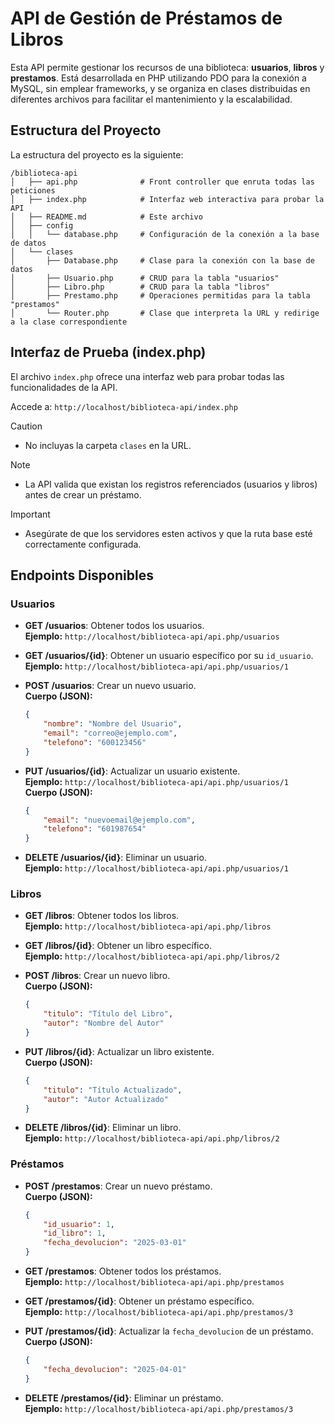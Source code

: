 # API de Gestión de Préstamos de Libros

Esta API permite gestionar los recursos de una biblioteca: **usuarios**, **libros** y **prestamos**. Está desarrollada en PHP utilizando PDO para la conexión a MySQL, sin emplear frameworks, y se organiza en clases distribuidas en diferentes archivos para facilitar el mantenimiento y la escalabilidad.

## Estructura del Proyecto

La estructura del proyecto es la siguiente:
```
/biblioteca-api
│   ├── api.php              # Front controller que enruta todas las peticiones
│   ├── index.php            # Interfaz web interactiva para probar la API
│   ├── README.md            # Este archivo
│   ├── config
│   │   └── database.php     # Configuración de la conexión a la base de datos
│   └── clases
│       ├── Database.php     # Clase para la conexión con la base de datos
│       ├── Usuario.php      # CRUD para la tabla "usuarios"
│       ├── Libro.php        # CRUD para la tabla "libros"
│       ├── Prestamo.php     # Operaciones permitidas para la tabla "prestamos"
│       └── Router.php       # Clase que interpreta la URL y redirige a la clase correspondiente
```

## Interfaz de Prueba (index.php)

El archivo `index.php` ofrece una interfaz web para probar todas las funcionalidades de la API.

Accede a: `http://localhost/biblioteca-api/index.php`

> [!CAUTION]
>- No incluyas la carpeta `clases` en la URL.

> [!NOTE]
>- La API valida que existan los registros referenciados (usuarios y libros) antes de crear un préstamo.

> [!IMPORTANT]
>- Asegúrate de que los servidores esten activos y que la ruta base esté correctamente configurada.

## Endpoints Disponibles

### Usuarios

- **GET /usuarios**: Obtener todos los usuarios.  
  **Ejemplo:** `http://localhost/biblioteca-api/api.php/usuarios`

- **GET /usuarios/{id}**: Obtener un usuario específico por su `id_usuario`.  
  **Ejemplo:** `http://localhost/biblioteca-api/api.php/usuarios/1`

- **POST /usuarios**: Crear un nuevo usuario.  
  **Cuerpo (JSON):**
  ```json
  {
      "nombre": "Nombre del Usuario",
      "email": "correo@ejemplo.com",
      "telefono": "600123456"
  }
  ```

- **PUT /usuarios/{id}**: Actualizar un usuario existente.  
  **Ejemplo:** `http://localhost/biblioteca-api/api.php/usuarios/1`  
  **Cuerpo (JSON):**
  ```json
  {
      "email": "nuevoemail@ejemplo.com",
      "telefono": "601987654"
  }
  ```

- **DELETE /usuarios/{id}**: Eliminar un usuario.  
  **Ejemplo:** `http://localhost/biblioteca-api/api.php/usuarios/1`

### Libros

- **GET /libros**: Obtener todos los libros.  
  **Ejemplo:** `http://localhost/biblioteca-api/api.php/libros`

- **GET /libros/{id}**: Obtener un libro específico.  
  **Ejemplo:** `http://localhost/biblioteca-api/api.php/libros/2`

- **POST /libros**: Crear un nuevo libro.  
  **Cuerpo (JSON):**
  ```json
  {
      "titulo": "Título del Libro",
      "autor": "Nombre del Autor"
  }
  ```

- **PUT /libros/{id}**: Actualizar un libro existente.  
  **Cuerpo (JSON):**
  ```json
  {
      "titulo": "Título Actualizado",
      "autor": "Autor Actualizado"
  }
  ```

- **DELETE /libros/{id}**: Eliminar un libro.  
  **Ejemplo:** `http://localhost/biblioteca-api/api.php/libros/2`

### Préstamos

- **POST /prestamos**: Crear un nuevo préstamo.  
  **Cuerpo (JSON):**
  ```json
  {
      "id_usuario": 1,
      "id_libro": 1,
      "fecha_devolucion": "2025-03-01"
  }
  ```

- **GET /prestamos**: Obtener todos los préstamos.  
  **Ejemplo:** `http://localhost/biblioteca-api/api.php/prestamos`

- **GET /prestamos/{id}**: Obtener un préstamo específico.  
  **Ejemplo:** `http://localhost/biblioteca-api/api.php/prestamos/3`

- **PUT /prestamos/{id}**: Actualizar la `fecha_devolucion` de un préstamo.  
  **Cuerpo (JSON):**
  ```json
  {
      "fecha_devolucion": "2025-04-01"
  }
  ```

- **DELETE /prestamos/{id}**: Eliminar un préstamo.  
  **Ejemplo:** `http://localhost/biblioteca-api/api.php/prestamos/3`


